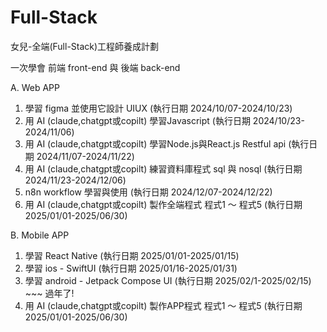 # Full-Stack
女兒-全端(Full-Stack)工程師養成計劃

一次學會 前端 front-end 與 後端 back-end

A. Web APP

1. 學習 figma 並使用它設計 UIUX (執行日期 2024/10/07-2024/10/23)
2. 用 AI (claude,chatgpt或copilt) 學習Javascript (執行日期 2024/10/23-2024/11/06)
3. 用 AI (claude,chatgpt或copilt) 學習Node.js與React.js Restful api (執行日期 2024/11/07-2024/11/22)
4. 用 AI (claude,chatgpt或copilt) 練習資料庫程式 sql 與 nosql (執行日期 2024/11/23-2024/12/06)
5. n8n workflow 學習與使用 (執行日期 2024/12/07-2024/12/22)
6. 用 AI (claude,chatgpt或copilt) 製作全端程式 程式1 ～ 程式5 (執行日期 2025/01/01-2025/06/30)
   
B. Mobile APP
1. 學習 React Native (執行日期 2025/01/01-2025/01/15)
2. 學習 ios - SwiftUI (執行日期 2025/01/16-2025/01/31)
3. 學習 android - Jetpack Compose UI (執行日期 2025/02/1-2025/02/15) ~~~ 過年了!
4. 用 AI (claude,chatgpt或copilt) 製作APP程式 程式1 ～ 程式5 (執行日期 2025/01/01-2025/06/30)

